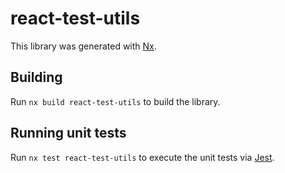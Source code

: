 # react-test-utils

This library was generated with [Nx](https://nx.dev).

## Building

Run `nx build react-test-utils` to build the library.

## Running unit tests

Run `nx test react-test-utils` to execute the unit tests via [Jest](https://jestjs.io).
